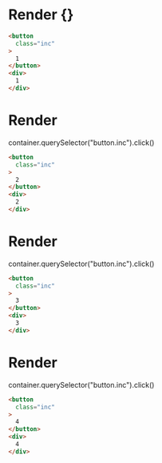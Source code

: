 # Render {}
```html
<button
  class="inc"
>
  1
</button>
<div>
  1
</div>
```


# Render 
container.querySelector("button.inc").click()

```html
<button
  class="inc"
>
  2
</button>
<div>
  2
</div>
```


# Render 
container.querySelector("button.inc").click()

```html
<button
  class="inc"
>
  3
</button>
<div>
  3
</div>
```


# Render 
container.querySelector("button.inc").click()

```html
<button
  class="inc"
>
  4
</button>
<div>
  4
</div>
```